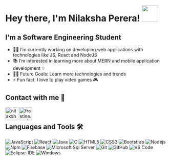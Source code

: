 # Hey there, I'm Nilaksha Perera! <img src="https://media.giphy.com/media/mGcNjsfWAjY5AEZNw6/giphy.gif" width="50">

## I'm a Software Engineering Student


- 👨‍💻 I’m currently working on developing web applications with technologies like JS, React and NodeJS
- 📚  I’m interested in learning more about MERN and mobile application development ✨
- 💪🏼 Future Goals: Learn more technologies and trends
- ⚡ Fun fact: I love to play video games 🎮

## Contact with me 📝


[<img align="left" alt=" nilaksha-perera | LinkedIn" width="40px" src="![image](https://user-images.githubusercontent.com/86180339/171719757-5b67580c-0ca1-408d-8cc1-341635505301.png)
" />][linkedin]
[<img align="left" alt="frostine.00 | Instagram" width="40px" src="https://thumbs.gfycat.com/OrnateOrneryFoal-max-1mb.gif" />][instagram]

<br/>

## Languages and Tools 🛠 
![JavaScript](https://img.shields.io/badge/-JavaScript-%23F7DF1C?style=flat-square&logo=javascript&logoColor=000000&labelColor=%23F7DF1C&color=%23FFCE5A)
![React](https://img.shields.io/badge/-React-61DAFB?style=flat-square&logo=react&logoColor=ffffff)
![Java](http://img.shields.io/badge/-Java-5B4638?style=flat-square&logo=java&logoColor=ffffff)
![C](http://img.shields.io/badge/-C-A8B9CC?style=flat-square&logo=c&logoColor=ffffff)
![HTML5](https://img.shields.io/badge/-HTML5-%23E44D27?style=flat-square&logo=html5&logoColor=ffffff)
![CSS3](https://img.shields.io/badge/-CSS3-%231572B6?style=flat-square&logo=css3)
![Bootstrap](https://img.shields.io/badge/-Bootstrap-563D7C?style=flat-square&logo=Bootstrap)
![Nodejs](https://img.shields.io/badge/-Nodejs-339933?style=flat-square&logo=Node.js&logoColor=ffffff)
![Npm](https://img.shields.io/badge/-npm-CB3837?style=flat-square&logo=npm)
![Firebase](https://img.shields.io/badge/-Firebase-FFCA28?style=flat-square&logo=firebase&logoColor=ffffff)
![Microsoft Sql Server](https://img.shields.io/badge/-Sql%20Server-CC2927?style=flat-square&logo=microsoft-sql-server&logoColor=ffffff)
![Git](https://img.shields.io/badge/-Git-%23F05032?style=flat-square&logo=git&logoColor=%23ffffff)
![GitHub](https://img.shields.io/badge/-GitHub-181717?style=flat-square&logo=github)
![VS Code](http://img.shields.io/badge/-VS%20Code-007ACC?style=flat-square&logo=visual-studio-code&logoColor=ffffff)
![Eclipse-IDE](http://img.shields.io/badge/-Eclipse-2C2255?style=flat-square&logo=eclipse&logoColor=ffffff)
![Windows](http://img.shields.io/badge/-Windows-0078D6?style=flat-square&logo=windows&logoColor=ffffff)



[instagram]: https://www.instagram.com/frostine.00
[linkedin]: https://www.linkedin.com/in/nilaksha-perera-229184227/
<!--
**Nilaksha00/Nilaksha00** is a ✨ _special_ ✨ repository because its `README.md` (this file) appears on your GitHub profile.

Here are some ideas to get you started:

- 🔭 I’m currently working on ...
- 🌱 I’m currently learning ...
- 👯 I’m looking to collaborate on ...
- 🤔 I’m looking for help with ...
- 💬 Ask me about ...
- 📫 How to reach me: ...
- 😄 Pronouns: ...
- ⚡ Fun fact: ...
-->
